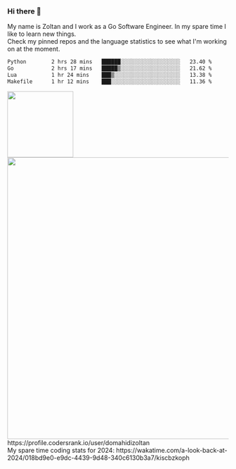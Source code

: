 ### Hi there 👋

My name is Zoltan and I work as a Go Software Engineer. In my spare time I like to learn new things.  
Check my pinned repos and the language statistics to see what I'm working on at the moment.  

<!--START_SECTION:waka-->

```txt
Python        2 hrs 28 mins   ██████░░░░░░░░░░░░░░░░░░░   23.40 %
Go            2 hrs 17 mins   █████▒░░░░░░░░░░░░░░░░░░░   21.62 %
Lua           1 hr 24 mins    ███▒░░░░░░░░░░░░░░░░░░░░░   13.38 %
Makefile      1 hr 12 mins    ███░░░░░░░░░░░░░░░░░░░░░░   11.36 %
```

<!--END_SECTION:waka-->

<img src="https://cr-ss-service.azurewebsites.net/api/ScreenShot?widget=summary&username=domahidizoltan&layout=horizontal&badges=2&show-avatar=true&style=--header-bg-color:%23677b9c;--border-radius:10px;" height="150px"/>
<br/>
<img src="https://cr-skills-chart-widget.azurewebsites.net/api/api?username=domahidizoltan&skills=Go,HTML,JSON,Java,JavaScript,Kotlin,Protocol%20Buffer,Python,Rust,SQL,Shell,Solidity,TypeScript&width=640" width="640px"/>
https://profile.codersrank.io/user/domahidizoltan  
<br/>  
My spare time coding stats for 2024: https://wakatime.com/a-look-back-at-2024/018bd9e0-e9dc-4439-9d48-340c6130b3a7/kiscbzkoph

<!--
**domahidizoltan/domahidizoltan** is a ✨ _special_ ✨ repository because its `README.md` (this file) appears on your GitHub profile.

Here are some ideas to get you started:

- 🔭 I’m currently working on ...
- 🌱 I’m currently learning ...
- 👯 I’m looking to collaborate on ...
- 🤔 I’m looking for help with ...
- 💬 Ask me about ...
- 📫 How to reach me: ...
- 😄 Pronouns: ...
- ⚡ Fun fact: ...
-->
